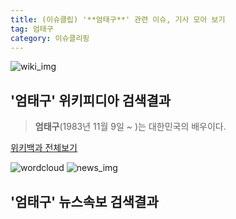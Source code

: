 ```yaml
---
title: (이슈클립) '**엄태구**' 관련 이슈, 기사 모아 보기
tag: 엄태구
category: 이슈클리핑
---
```

![wiki_img](https://user-images.githubusercontent.com/42597476/44503234-41136a80-a6d0-11e8-9071-6fc6418eafe4.png)
## **'**엄태구**'** 위키피디아 검색결과
>**엄태구**(1983년 11월 9일 ~ )는 대한민국의 배우이다.

<a href="https://ko.wikipedia.org/wiki/엄태구" target="_blank">위키백과 전체보기</a>

![wordcloud](https://s3.ap-northeast-2.amazonaws.com/lyrics101-wordcloud/2018-09-20-1537409347.png)
![news_img](https://user-images.githubusercontent.com/42597476/44507050-1206f400-a6e4-11e8-8d98-7ffbfebb353f.png)
## **'**엄태구**'** 뉴스속보 검색결과

